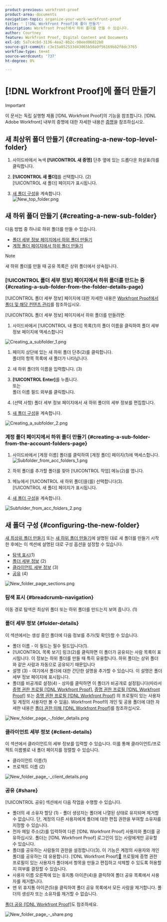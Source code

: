 ```yaml
---
product-previous: workfront-proof
product-area: documents
navigation-topic: organize-your-work-workfront-proof
title: ' [!DNL Workfront Proof]에 폴더 만들기'
description: Workfront Proof에서 하위 폴더를 만들 수 있습니다.
author: Courtney
feature: Workfront Proof, Digital Content and Documents
exl-id: 5a7c4c8d-3136-4ea2-8b2c-98eed06822b0
source-git-commit: c3e15a052533d43065b50a9f56169b82f8dc3765
workflow-type: tm+mt
source-wordcount: '737'
ht-degree: 0%

---
```


# [!DNL Workfront Proof]에 폴더 만들기

>[!IMPORTANT]
>
>이 문서는 독립 실행형 제품 [!DNL Workfront Proof]의 기능을 참조합니다. [!DNL Adobe Workfront] 내부의 증명에 대한 자세한 내용은 [증명](../../../review-and-approve-work/proofing/proofing.md)을 참조하십시오.

## 새 최상위 폴더 만들기 {#creating-a-new-top-level-folder}

1. 사이드바에서 녹색 **[!UICONTROL 새 증명]** 단추 옆에 있는 드롭다운 화살표(1)를 클릭합니다.
1. **[!UICONTROL 새 폴더]**&#x200B;를 선택합니다. (2)\
   [!UICONTROL 새 폴더] 페이지가 표시됩니다.

1. [새 폴더 구성](#configuring-the-new-folder)을 계속합니다.\
   ![New_top_folder.png](assets/new-top-folder.png)

## 새 하위 폴더 만들기 {#creating-a-new-sub-folder}

다음 방법 중 하나로 하위 폴더를 만들 수 있습니다.

* [폴더 세부 정보 페이지에서 하위 폴더 만들기](#creating-a-sub-folder-from-the-folder-details-page)
* [계정 폴더 페이지에서 하위 폴더 만들기](#creating-a-sub-folder-from-the-account-folders-page)

>[!NOTE]
>
>새 하위 폴더를 만들 때 공유 목록은 상위 폴더에서 상속됩니다.

### [!UICONTROL 폴더 세부 정보] 페이지에서 하위 폴더를 만드는 중 {#creating-a-sub-folder-from-the-folder-details-page}

[!UICONTROL 폴더 세부 정보] 페이지에 대한 자세한 내용은 [Workfront Proof에서 폴더 및 해당 컨텐츠 관리](../../../workfront-proof/wp-work-proofsfiles/organize-your-work/manage-folders-and-contents.md)를 참조하십시오.

[!UICONTROL 폴더 세부 정보] 페이지에서 하위 폴더를 만들려면:

1. 사이드바에서 [!UICONTROL 내 폴더] 목록(1)의 폴더 이름을 클릭하여 폴더 세부 정보 페이지에 액세스합니다

![Creating_a_subfolder_1.png](assets/creating-a-subfolder-1.png)

1. 페이지 상단에 있는 새 하위 폴더 단추(2)를 클릭합니다.\
   폴더의 항목 목록에 새 폴더가 나타납니다.
1. 새 하위 폴더의 이름을 입력합니다. (3)
1. **[!UICONTROL Enter]**&#x200B;를 누릅니다.\
   또는\
   폴더 이름 필드 외부를 클릭합니다.

1. (선택 사항) 폴더 세부 정보 페이지에서 새 하위 폴더의 세부 정보를 편집합니다.
1. [새 폴더 구성](#configuring-the-new-folder)을 계속합니다.

![Creating_a_subfolder_2.png](assets/creating-a-subfolder-2-350x164.png)

### 계정 폴더 페이지에서 하위 폴더 만들기 {#creating-a-sub-folder-from-the-account-folders-page}

1. 사이드바에서 [계정 이름] 폴더를 클릭하여 [계정 폴더] 페이지(1)에 액세스합니다.\
   ![Subfolder_from_acc_folders_1.png](assets/subfolder-from-acc-folders-1.png)

1. 하위 폴더를 추가할 폴더를 찾아 [!UICONTROL 작업] 메뉴(2)를 엽니다.
1. 메뉴에서 [!UICONTROL 새 하위 폴더]을(를) 선택합니다(3).\
   [!UICONTROL 새 폴더] 페이지가 표시됩니다.
1. [새 폴더 구성](#configuring-the-new-folder)을 계속합니다.

![Subfolder_from_acc_folders_2.png](assets/subfolder-from-acc-folders-2-350x177.png)

## 새 폴더 구성 {#configuring-the-new-folder}

[새 최상위 폴더 만들기](#creating-a-new-top-level-folder) 또는 [새 하위 폴더 만들기](#creating-a-new-sub-folder)에 설명된 대로 새 폴더를 만들기 시작한 후에는 이 섹션에 설명된 대로 구성 옵션을 설정할 수 있습니다.

* [탐색 표시](#breadcrumb-navigation)(1)
* [폴더 세부 정보](#folder-details) (2)
* [클라이언트 세부 정보](#client-details) (3)
* [공유](#share) (4)

![New_folder_page_sections.png](assets/new-folder-page-sections-350x389.png)

### 탐색 표시 {#breadcrumb-navigation}

이동 경로 탐색은 최상위 폴더 또는 하위 폴더를 만드는지 보여 줍니다. (1)

### 폴더 세부 정보 {#folder-details}

이 섹션에서는 생성 중인 폴더에 다음 정보를 추가(및 확인)할 수 있습니다.

* 폴더 이름 - 이 필드는 필수 필드입니다(1).
* [!UICONTROL 목록 보기] 링크(2)를 클릭하면 이 폴더가 공유되는 사람 목록이 표시됩니다. 이 정보는 하위 폴더를 만들 때 특히 유용합니다. 하위 폴더는 상위 폴더와 같은 사람과 자동으로 공유되기 때문입니다
* 설명 (3) - 여기에서 폴더에 대한 간단한 설명을 추가할 수 있습니다. 이 설명은 폴더 세부 정보 페이지에 표시됩니다.
* 폴더를 비공개로 설정(4) - 상자를 클릭하면 이 폴더가 비공개로 설정됩니다(따라서 [증명 권한 프로필  [!DNL Workfront Proof]](../../../workfront-proof/wp-acct-admin/account-settings/proof-perm-profiles-in-wp.md), [증명 권한 프로필  [!DNL Workfront Proof]](../../../workfront-proof/wp-acct-admin/account-settings/proof-perm-profiles-in-wp.md) 또는 [증명 권한 프로필  [!DNL Workfront Proof]](../../../workfront-proof/wp-acct-admin/account-settings/proof-perm-profiles-in-wp.md) 의 프로필이 있는 사용자 및 계정의 사용자만 볼 수 있음). Workfront Proof의 개인 및 공용 폴더에 대한 자세한 내용은 [폴더 권한 이해 [!DNL Workfront Proof]](../../../workfront-proof/wp-work-proofsfiles/organize-your-work/folder-permissions.md)를 참조하십시오.

![New_folder_page_-_folder_details.png](assets/new-folder-page---folder-details-350x133.png)

### 클라이언트 세부 정보 {#client-details}

이 섹션에서 클라이언트의 세부 정보를 입력할 수 있습니다. 이를 통해 클라이언트/프로젝트 이름별로 내 폴더 페이지를 정렬할 수 있습니다.

* 클라이언트 이름(1)
* 프로젝트 이름 (2)

![New_folder_page_-_client_details.png](assets/new-folder-page---client-details-350x74.png)

### 공유 {#share}

[!UICONTROL 공유] 섹션에서 다음 작업을 수행할 수 있습니다.

* 폴더의 새 소유자 할당 (1) - 폴더 생성자는 폴더에 나열된 상태로 유지되며 제거할 수 없습니다. 단, 계정의 다른 사용자에게 폴더에 대한 편집 권한을 부여할 소유자를 지정할 수 있습니다.
* 전자 메일 주소(2)를 입력하여 다른 [!DNL Workfront Proof] 사용자와 폴더를 공유하십시오. 폴더는 [!DNL Workfront Proof] 로그인이 있는 사람에게만 공유할 수 있습니다.
* 폴더를 공유하는 사람들의 권한을 설정합니다(3). 이 기능은 계정의 사용자와 개인 폴더를 공유하는 데 유용합니다. [!DNL Workfront Proof][&#128279;](../../../workfront-proof/wp-acct-admin/account-settings/proof-perm-profiles-in-wp.md) 프로필에 증명 권한 프로필이 있는 사용자가 폴더에서 항목을 만들고 편집하고 삭제할 수 있도록 허용할지 여부를 결정할 수 있습니다.
* 사용자 이름 오른쪽에 있는 휴지통 아이콘(4)을 클릭하여 폴더 공유 목록에서 사용자를 제거합니다.
* 맨 위 휴지통 아이콘(5)을 클릭하여 폴더 공유 목록에서 모든 사람을 제거합니다. 폴더의 생성자 또는 소유자를 제거할 수 없습니다.

[폴더 공유 [!DNL Workfront Proof]](../../../workfront-proof/wp-work-proofsfiles/organize-your-work/share-folders.md)도 참조하세요.

![New_folder_page_-_share.png](assets/new-folder-page---share-350x138.png)

